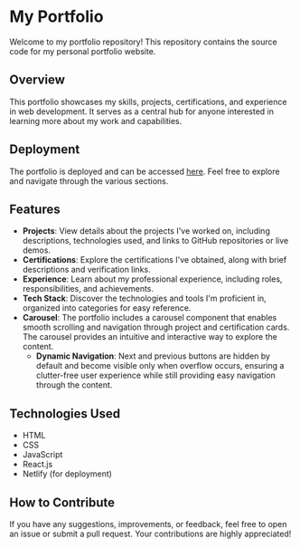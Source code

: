 # My Portfolio

Welcome to my portfolio repository! This repository contains the source code for my personal portfolio website.

## Overview

This portfolio showcases my skills, projects, certifications, and experience in web development. It serves as a central hub for anyone interested in learning more about my work and capabilities.

## Deployment

The portfolio is deployed and can be accessed [here](https://khamseaffan.netlify.app/). Feel free to explore and navigate through the various sections.

## Features

- **Projects**: View details about the projects I've worked on, including descriptions, technologies used, and links to GitHub repositories or live demos.
- **Certifications**: Explore the certifications I've obtained, along with brief descriptions and verification links.
- **Experience**: Learn about my professional experience, including roles, responsibilities, and achievements.
- **Tech Stack**: Discover the technologies and tools I'm proficient in, organized into categories for easy reference.
- **Carousel**: The portfolio includes a carousel component that enables smooth scrolling and navigation through project and certification cards. The carousel provides an intuitive and interactive way to explore the content.
  - **Dynamic Navigation**: Next and previous buttons are hidden by default and become visible only when overflow occurs, ensuring a clutter-free user experience while still providing easy navigation through the content.

## Technologies Used

- HTML
- CSS
- JavaScript
- React.js
- Netlify (for deployment)

## How to Contribute

If you have any suggestions, improvements, or feedback, feel free to open an issue or submit a pull request. Your contributions are highly appreciated!



